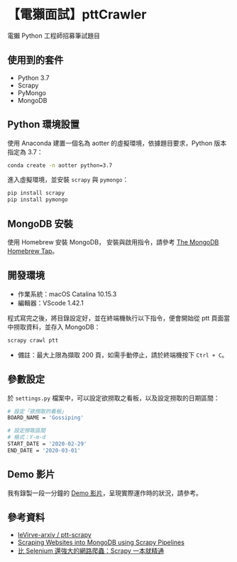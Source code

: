 # 【電獺面試】pttCrawler
電獺 Python 工程師招募筆試題目

## 使用到的套件
- Python 3.7
- Scrapy
- PyMongo
- MongoDB

## Python 環境設置
使用 Anaconda 建置一個名為 aotter 的虛擬環境，依據題目要求，Python 版本指定為 3.7：
```bash
conda create -n aotter python=3.7
```

進入虛擬環境，並安裝 `scrapy` 與 `pymongo`：
```bash
pip install scrapy
pip install pymongo
```

## MongoDB 安裝
使用 Homebrew 安裝 MongoDB，
安裝與啟用指令，請參考 [The MongoDB Homebrew Tap](https://github.com/mongodb/homebrew-brew)。

## 開發環境
- 作業系統：macOS Catalina 10.15.3
- 編輯器：VScode 1.42.1

程式寫完之後，將目錄設定好，並在終端機執行以下指令，便會開始從 ptt 頁面當中撈取資料，並存入 MongoDB：
```bash
scrapy crawl ptt
```
- 備註：最大上限為擷取 200 頁，如需手動停止，請於終端機按下 `Ctrl + C`。

## 參數設定
於 `settings.py` 檔案中，可以設定欲撈取之看板，以及設定撈取的日期區間：
```bash
# 設定「欲撈取的看板」
BOARD_NAME = 'Gossiping'

# 設定撈取區間
# 格式：Y-m-d
START_DATE = '2020-02-29'
END_DATE = '2020-03-01'
```

## Demo 影片
我有錄製一段一分鐘的 [Demo 影片](https://youtu.be/u_8_h_oSHsk)，呈現實際運作時的狀況，請參考。

## 參考資料
- [leVirve-arxiv / ptt-scrapy](https://github.com/leVirve-arxiv/ptt-scrapy)
- [Scraping Websites into MongoDB using Scrapy Pipelines](https://alysivji.github.io/mongodb-pipelines-in-scrapy.html)
- [比 Selenium 還強大的網路爬蟲：Scrapy 一本就精通](https://www.tenlong.com.tw/products/9789863796619)
